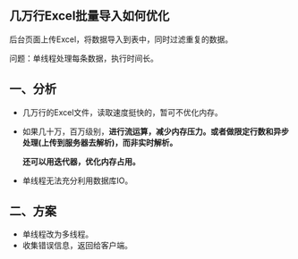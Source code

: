 ## 几万行Excel批量导入如何优化
后台页面上传Excel，将数据导入到表中，同时过滤重复的数据。

问题：单线程处理每条数据，执行时间长。

## 一、分析
* 几万行的Excel文件，读取速度挺快的，暂可不优化内存。
* 如果几十万，百万级别，**进行流运算，减少内存压力。或者做限定行数和异步处理(上传到服务器去解析)，而非实时解析。**

    **还可以用迭代器，优化内存占用。**
* 单线程无法充分利用数据库IO。

## 二、方案
* 单线程改为多线程。
* 收集错误信息，返回给客户端。





